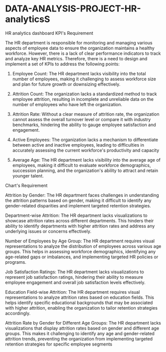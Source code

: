# DATA-ANALYSIS-PROJECT-HR-analyticsS
HR analytics dashboard
KPI's Requirement

The HR department is responsible for monitoring and managing various aspects of employee data to ensure the organization maintains a healthy workforce. However, there is a lack of clear performance indicators to track and analyze key HR metrics. Therefore, there is a need to design and implement a set of KPIs to address the following points:

1. Employee Count:
The HR department lacks visibility into the total number of employees, making it challenging to assess workforce size and plan for future growth or downsizing effectively.

2. Attrition Count:
The organization lacks a standardized method to track employee attrition, resulting in incomplete and unreliable data on the number of employees who have left the organization.

3. Attrition Rate:
Without a clear measure of attrition rate, the organization cannot assess the overall turnover level or compare it with industry benchmarks, hindering the ability to gauge employee satisfaction and engagement.

4. Active Employees:
The organization lacks a mechanism to differentiate between active and inactive employees, leading to difficulties in accurately assessing the current workforce's productivity and capacity

5. Average Age:
The HR department lacks visibility into the average age of employees, making it difficult to evaluate workforce demographics, succession planning, and the organization's ability to attract and retain younger talent.


Chart's Requirement

Attrition by Gender:
The HR department faces challenges in understanding the attrition patterns based on gender, making it difficult to identify any gender-related disparities and implement targeted retention strategies.

Department-wise Attrition:
The HR department lacks visualizations to showcase attrition rates across different departments. This hinders their ability to identify departments with higher attrition rates and address any underlying issues or concerns effectively.

Number of Employees by Age Group:
The HR department requires visual representations to analyze the distribution of employees across various age groups. This helps in assessing workforce demographics, identifying any age-related gaps or imbalances, and implementing targeted HR policies or programs.

Job Satisfaction Ratings:
The HR department lacks visualizations to represent job satisfaction ratings, hindering their ability to measure employee engagement and overall job satisfaction levels effectively.

Education Field-wise Attrition:
The HR department requires visual representations to analyze attrition rates based on education fields. This helps identify specific educational backgrounds that may be associated with higher attrition, enabling the organization to tailor retention strategies accordingly.

Attrition Rate by Gender for Different Age Groups:
The HR department lacks visualizations that display attrition rates based on gender and different age groups. This makes it challenging to identify any age and gender-related attrition trends, preventing the organization from implementing targeted retention strategies for specific employee segments
